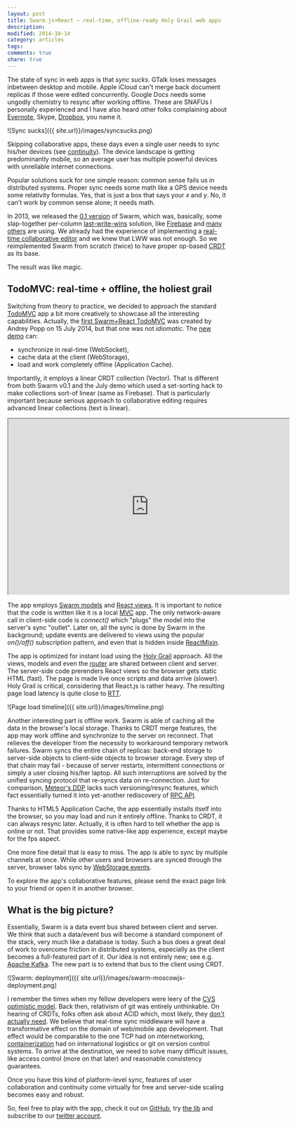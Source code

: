 ```yaml
---
layout: post
title: Swarm.js+React — real-time, offline-ready Holy Grail web apps
description:
modified: 2014-10-14
category: articles
tags:
comments: true
share: true
---
```


The state of sync in web apps is that *sync sucks*.
GTalk loses messages inbetween desktop and mobile.
Apple iCloud can't merge back document replicas if those were edited concurrently.
Google Docs needs some ungodly chemistry to resync after working offline.
These are SNAFUs I personally experienced and I have also heard other folks complaining about [Evernote][nevernote], Skype, [Dropbox][droploss], you name it.

![Sync sucks]({{ site.url}}/images/syncsucks.png)

Skipping collaborative apps, these days even a single user needs to sync his/her devices (see [continuity][cont]).
The device landscape is getting predominantly mobile, so an average user has multiple powerful devices with unreliable internet connections.

Popular solutions suck for one simple reason: common sense fails us in distributed systems.
Proper sync needs some math like a GPS device needs some relativity formulas.
Yes, that is just a box that says your *x* and *y*.
No, it can't work by common sense alone; it needs math.

In 2013, we released the [0.1 version][v01] of Swarm, which was, basically, some slap-together per-column [last-write-wins][lww] solution, like [Firebase][firebase] and [many others][cass] are using.
We already had the experience of implementing a [real-time collaborative editor][letters] and we knew that LWW was not enough.
So we reimplemented Swarm from scratch (twice) to have proper op-based [CRDT][crdt] as its base.

The result was like magic.

[v01]: http://dailyjs.com/2013/05/06/swarm-dookie-angularjs-book/
[lww]: http://basho.com/tag/last-write-wins/
[cass]: http://www.datastax.com/dev/blog/why-cassandra-doesnt-need-vector-clocks
[letters]: http://letters.yandex.ru
[firebase]: http://firebase.com
[crdt]: http://kellabyte.com/2013/05/20/convergent-replicated-data-types/
[nevernote]: https://news.ycombinator.com/item?id=7009995
[droploss]: https://news.ycombinator.com/item?id=8440985
[cont]: https://www.apple.com/ios/whats-new/continuity/

## TodoMVC: real-time + offline, the holiest grail

Switching from theory to practice, we decided to approach the standard [TodoMVC][todomvc] app a bit more creatively to showcase all the interesting capabilities.
Actually, the [first Swarm+React TodoMVC][popp] was created by Andrey Popp on 15 July 2014, but that one was not *idiomatic*.
The [new demo][ppyrus] can:

* synchronize in real-time (WebSocket),
* cache data at the client (WebStorage),
* load and work completely offline (Application Cache).

Importantly, it employs a linear CRDT collection (Vector).
That is different from both Swarm v0.1 and the July demo which used a set-sorting hack to make collections sort-of linear (same as Firebase).
That is particularly important because serious approach to collaborative editing requires advanced linear collections (text is linear).

<iframe src="http://ppyr.us" width="640" height="400" onload="window.scrollTo(0,0)"></iframe>

The app employs [Swarm models][models] and [React views][views].
It is important to notice that the code is written like it is a local [MVC] app.
The only network-aware call in client-side code is *connect()* which "plugs" the model into the server's sync "outlet".
Later on, all the sync is done by Swarm in the background; update events are delivered to views using the popular *on()/off()* subscription pattern, and even that is hidden inside [ReactMixin][mixin].

<script src="https://gist.github.com/gritzko/b6a06d27627f37386c9d.js"></script>

The app is optimized for instant load using the [Holy Grail][holy] approach.
All the views, models and even the [router][router] are shared between client and server.
The server-side code prerenders React views so the browser gets static HTML (fast).
The page is made live once scripts and data arrive (slower).
Holy Grail is critical, considering that React.js is rather heavy.
The resulting page load latency is quite close to [RTT].

![Page load timeline]({{ site.url}}/images/timeline.png)

Another interesting part is offline work.
Swarm is able of caching all the data in the browser's local storage.
Thanks to CRDT merge features, the app may work offline and synchronize to the server on reconnect.
That relieves the developer from the necessity to workaround temporary network failures.
Swarm syncs the entire chain of replicas: back-end storage to server-side objects to client-side objects to browser storage.
Every step of that chain may fail - because of server restarts, intermittent connections or simply a user closing his/her laptop.
All such interruptions are solved by the unified syncing protocol that re-syncs data on re-connection.
Just for comparison, [Meteor's DDP][ddp] lacks such versioning/resync features, which fact essentially turned it into yet-another rediscovery of [RPC API][rpc].

Thanks to HTML5 Application Cache, the app essentially installs itself into the browser, so you may load and run it entirely offline.
Thanks to CRDT, it can always resync later.
Actually, it is often hard to tell whether the app is online or not.
That provides some native-like app experience, except maybe for the fps aspect.

One more fine detail that is easy to miss.
The app is able to sync by multiple channels at once. While other users and browsers are synced through the server, browser tabs sync by [WebStorage events][onstorage].

To explore the app's collaborative features, please send the exact page link to your friend or open it in another browser.

[todomvc]: http://todomvc.com/
[ppyrus]: http://ppyr.us
[popp]: https://github.com/andreypopp/todomvc-flux-swarm
[ppyrus]: http://ppyr.us
[models]: https://github.com/gritzko/todomvc-swarm/tree/master/model
[views]: https://github.com/gritzko/todomvc-swarm/tree/master/view
[mixin]: https://github.com/gritzko/swarm/blob/master/lib/ReactMixin.js
[router]: https://github.com/gritzko/todomvc-swarm/blob/master/todoRouter.js
[holy]: http://www.slideshare.net/spikebrehm/2014-0313fluent
[ddp]: https://meteorhacks.com/introduction-to-ddp.html
[rpc]: http://en.wikipedia.org/wiki/Remote_procedure_call
[onstorage]: http://www.w3.org/TR/webstorage/#the-storage-event
[mvc]: http://en.wikipedia.org/wiki/Model%E2%80%93view%E2%80%93controller
[rtt]: http://en.wikipedia.org/wiki/Round-trip_delay_time

## What is the big picture?

Essentially, Swarm is a data event bus shared between client and server.
We think that such a data/event bus will become a standard component of the stack, very much like a database is today.
Such a bus does a great deal of work to overcome friction in distributed systems, especially as the client becomes a full-featured part of it.
Our idea is not entirely new; see e.g. [Apache Kafka][kafka].
The new part is to extend that bus to the client using CRDT.

![Swarm: deployment]({{ site.url}}/images/swarm-moscowjs-deployment.png)

I remember the times when my fellow developers were leery of the [CVS optimistic model][cvs]. Back then, relativism of git was entirely unthinkable.
On hearing of CRDTs, folks often ask about ACID which, most likely, they [don't actually need][banks].
We believe that real-time sync middleware will have a transformative effect on the domain of web/mobile app development.
That effect would be comparable to the one TCP had on internetworking, [containerization][containers] had on international logistics or git on version control systems.
To arrive at the destination, we need to solve many difficult issues, like access control (more on that later) and reasonable consistency guarantees.

Once you have this kind of platform-level sync, features of user collaboration and continuity come virtually for free and server-side scaling becomes easy and robust.

So, feel free to play with the app, check it out on [GitHub][github], try [the lib][swarm] and subscribe to our [twitter account][twitter].

[cvs]: http://www.hanselman.com/blog/CVSAndSubversionVsVSSSourceSafe.aspx
[containers]: http://www.worldshipping.org/about-the-industry/history-of-containerization
[kafka]: http://kafka.apache.org/
[twitter]: http://twitter.com/swarm_js
[github]: https://github.com/gritzko/todomvc-swarm
[banks]: http://t.co/KGkIlLOPtU
[swarm]: http://github.com/gritzko/swarm

